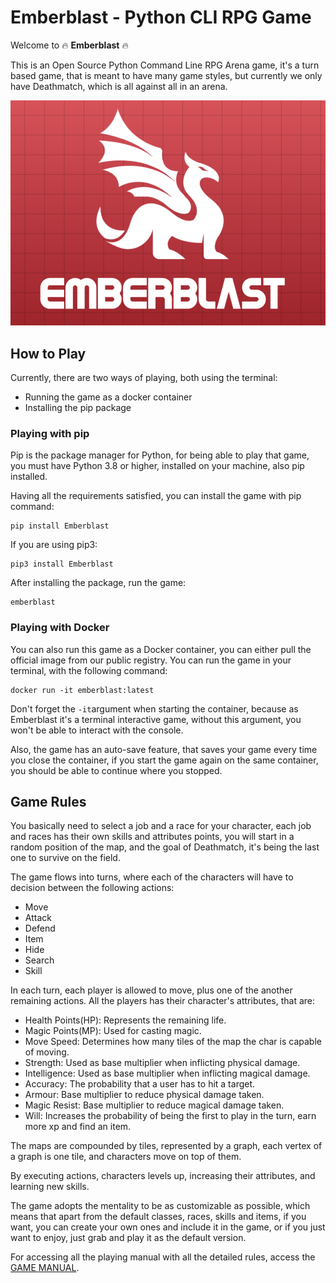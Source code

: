 # Emberblast - Python CLI RPG Game

Welcome to 🔥 **Emberblast**  🔥

This is an Open Source Python Command Line RPG Arena game, it's a turn based game, that is meant
to have many game styles, but currently we only have Deathmatch, which is all against all in an 
arena.

![emberfire](emberblast/img/emberblast.png)

## How to Play

Currently, there are two ways of playing, both using the terminal:
- Running the game as a docker container
- Installing the pip package

### Playing with pip 

Pip is the package manager for Python, for being able to play that game, you must have Python 3.8 or higher,
installed on your machine, also pip installed.

Having all the requirements satisfied, you can install the game with pip command:
```shell
pip install Emberblast
```
If you are using pip3:
```shell
pip3 install Emberblast
```

After installing the package, run the game:
```shell
emberblast
```
### Playing with Docker

You can also run this game as a Docker container, you can either pull the official image from our public registry.
You can run the game in your terminal, with the following command:
```shell
docker run -it emberblast:latest
```

Don't forget the ```-it```argument when starting the container, because as Emberblast it's a
terminal interactive game, without this argument, you won't be able to interact with the console.

Also, the game has an auto-save feature, that saves your game every time you close the container, 
if you start the game again on the same container, you should be able to continue where you stopped.

## Game Rules

You basically need to select a job and a race for your character, each job and races
has their own skills and attributes points, you will start in a random position of the map,
and the goal of Deathmatch, it's being the last one to survive on the field.

The game flows into turns, where each of the characters will have to decision between the following actions:
- Move
- Attack
- Defend
- Item
- Hide
- Search
- Skill

In each turn, each player is allowed to move, plus one of the another remaining actions.
All the players has their character's attributes, that are:
- Health Points(HP): Represents the remaining life.
- Magic Points(MP): Used for casting magic.
- Move Speed: Determines how many tiles of the map the char is capable of moving.
- Strength: Used as base multiplier when inflicting physical damage.
- Intelligence: Used as base multiplier when inflicting magical damage.
- Accuracy: The probability that a user has to hit a target.
- Armour: Base multiplier to reduce physical damage taken.
- Magic Resist: Base multiplier to reduce magical damage taken.
- Will: Increases the probability of being the first to play in the turn, earn more xp and find an item.

The maps are compounded by tiles, represented by a graph, each vertex of a graph is one tile, and characters move on top of them.

By executing actions, characters levels up, increasing their attributes, and learning new skills.

The game adopts the mentality to be as customizable as possible, which means that apart from the 
default classes, races, skills and items, if you want, you can create your own ones and include it 
in the game, or if you just want to enjoy, just grab and play it as the default version.

For accessing all the playing manual with all the detailed rules, access the [GAME MANUAL](./RULES.md).
